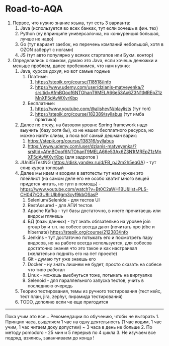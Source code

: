 # Road-to-AQA
1. Первое, что нужно знание языка, тут есть 3 варианта:
	1. Java (используется во всех банках, тут если хочешь в фин. тех)
	2. Python (ну впринципе универсалочка, но конкуренция большая, лучше не надо)
	3. Go (тут вариант заебок, но перечень компаний небольшой, хотя в OZON заберут с ногами)
	4. JS (тут авто популярно у всяких стартапов или Букм. контор)
2. Определились с языком, думаю это Java, если хочешь денюжки и меньше проблем, далее пробежимся, что нам нужно:
	1. Java, курсов дохуя, но вот самые годные
		1. Платные:
			1. https://stepik.org/course/118518/info
			2. https://www.udemy.com/user/dzianis-matveyenka/?srsltid=AfmBOoof6NTOhanT9MELA66e53Ax6Z3N1tMREpZ1zMnXF5dAvWXyrKbp
		2. Бесплатные:
			1. https://www.youtube.com/@alishevN/playlists (тут топ)
			2. https://stepik.org/course/182389/syllabus (тут имба практика)
	2. Далее по стеку, на базовом уровне Spring framework надо выучить (базу хотя бы), хз не нашел бесплатного ресурса, но можно найти сливы, а пока вот самый дешман варик:
		1. https://stepik.org/course/138316/syllabus
		2. https://www.udemy.com/user/dzianis-matveyenka/?srsltid=AfmBOoof6NTOhanT9MELA66e53Ax6Z3N1tMREpZ1zMnXF5dAvWXyrKbp (для задротов )
	3. JUnit5/TestNG (https://disk.yandex.ru/d/FB_pJ2m2h5eqGA) - тут слив курса топовый
	4. Далее мы идем и входим в автотесты тут нам нужен это плейлист (на самом деле его не особо хватит много вещей придется читать, но гугл в помощь) -  https://www.youtube.com/watch?v=Bt0C2aWH1BU&list=PLS-CH047rQ3U8iIUIb9gm3cyf9kbOSasP
		1. Selenium/Selenide - для тестов UI
		2. RestAssured - для АПИ тестов
		3. Apache Kafka - тут базы достаточно, в инете прочитаешь или видосы глянешь
		4. БД (базы данных) - тут знать обязательно на уровне join group by и т.п. на собесе всегда дают (почитать про jdbc и hibernate) https://stepik.org/course/212383/info
		5. Jenkins - тут достаточно потыкать его и посмотреть пару видосов, но на работе  всегда используется, для собесов достаточно знания что это такое и как настраивал (желательно поднять его на пет проекте)
		6. Git - думаю тут уже знаешь его
		7. Docker - ну знать лишнем не будет, просто сказать на собесе что типо работал
		8. Linux - можешь выебнуться тоже, потыкать на виртуалке
		9. Selenoid - для параллельного запуска тестов, учить в последнюю очередь
	5. Теорию тестирования, темы из ручного тестирования (тест кейс, тест план, jira, zephyr, пирамида тестирования)
	6. TODO, дополню если че еще пригодится
---
Пока учим это все...
Рекомендации по обучению, чтобы не выгорать
	1. Принцип часа, выделяем 1 час на одну деятельность (1 час кодим, 1 час учим, 1 час читаем доку допустим) ~ 3 часа в день не больше
	2. По методу pomodoro - 25 мин и 5 перерыв по 4 цикла
	3. Не изучаем все подряд, взялись, заканчиваем до конца !
